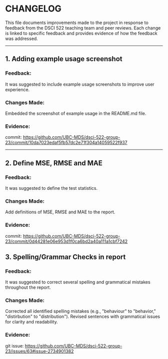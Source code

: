 # CHANGELOG

This file documents improvements made to the project in response to feedback from the DSCI 522 teaching team and peer reviews. 
Each change is linked to specific feedback and provides evidence of how the feedback was addressed.

---
## 1. Adding example usage screenshot
### Feedback:
It was suggested to include example usage screenshots to improve user experience.

### Changes Made:
Embedded the screenshot of example usage in the README.md file.
### Evidence:
commit: https://github.com/UBC-MDS/dsci-522-group-23/commit/10da7023edaf5fb57dc2e71f304a14059522f937

---
## 2. Define MSE, RMSE and MAE
### Feedback:
It was suggested to define the test statistics.
### Changes Made:
Add definitions of MSE, RMSE and MAE to the report.
### Evidence:
commit: https://github.com/UBC-MDS/dsci-522-group-23/commit/0d44281e06e953d1f0ca6bd2a40a111a1cbf7242

## 3. Spelling/Grammar Checks in report
### Feedback:
It was suggested to correct several spelling and grammatical mistakes throughout the report.
### Changes Made:
Corrected all identified spelling mistakes (e.g., "behaviour" to "behavior," "distirbution" to "distribution"). Revised sentences with grammatical issues for clarity and readability.
### Evidence:
git issue: https://github.com/UBC-MDS/dsci-522-group-23/issues/63#issue-2734901382